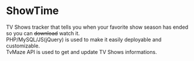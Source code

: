 ShowTime
========

TV Shows tracker that tells you when your favorite show season has ended so you can ~~download~~ watch it.<br>
PHP/MySQL/JS(jQuery) is used to make it easily deployable and customizable.<br>
TvMaze API is used to get and update TV Shows informations.
